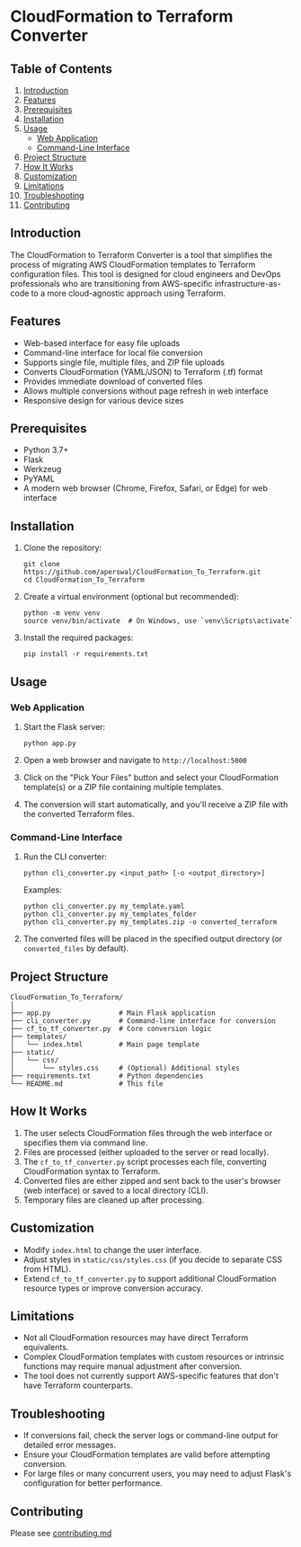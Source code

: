 # CloudFormation to Terraform Converter

## Table of Contents
1. [Introduction](#introduction)
2. [Features](#features)
3. [Prerequisites](#prerequisites)
4. [Installation](#installation)
5. [Usage](#usage)
   - [Web Application](#web-application)
   - [Command-Line Interface](#command-line-interface)
6. [Project Structure](#project-structure)
7. [How It Works](#how-it-works)
8. [Customization](#customization)
9. [Limitations](#limitations)
10. [Troubleshooting](#troubleshooting)
11. [Contributing](#contributing)

## Introduction

The CloudFormation to Terraform Converter is a tool that simplifies the process of migrating AWS CloudFormation templates to Terraform configuration files. This tool is designed for cloud engineers and DevOps professionals who are transitioning from AWS-specific infrastructure-as-code to a more cloud-agnostic approach using Terraform.

## Features

- Web-based interface for easy file uploads
- Command-line interface for local file conversion
- Supports single file, multiple files, and ZIP file uploads
- Converts CloudFormation (YAML/JSON) to Terraform (.tf) format
- Provides immediate download of converted files
- Allows multiple conversions without page refresh in web interface
- Responsive design for various device sizes

## Prerequisites

- Python 3.7+
- Flask
- Werkzeug
- PyYAML
- A modern web browser (Chrome, Firefox, Safari, or Edge) for web interface

## Installation

1. Clone the repository:
   ```
   git clone https://github.com/aperswal/CloudFormation_To_Terraform.git
   cd CloudFormation_To_Terraform
   ```

2. Create a virtual environment (optional but recommended):
   ```
   python -m venv venv
   source venv/bin/activate  # On Windows, use `venv\Scripts\activate`
   ```

3. Install the required packages:
   ```
   pip install -r requirements.txt
   ```

## Usage

### Web Application

1. Start the Flask server:
   ```
   python app.py
   ```

2. Open a web browser and navigate to `http://localhost:5000`

3. Click on the "Pick Your Files" button and select your CloudFormation template(s) or a ZIP file containing multiple templates.

4. The conversion will start automatically, and you'll receive a ZIP file with the converted Terraform files.

### Command-Line Interface

1. Run the CLI converter:
   ```
   python cli_converter.py <input_path> [-o <output_directory>]
   ```

   Examples:
   ```
   python cli_converter.py my_template.yaml
   python cli_converter.py my_templates_folder
   python cli_converter.py my_templates.zip -o converted_terraform
   ```

2. The converted files will be placed in the specified output directory (or `converted_files` by default).

## Project Structure

```
CloudFormation_To_Terraform/
│
├── app.py                 # Main Flask application
├── cli_converter.py       # Command-line interface for conversion
├── cf_to_tf_converter.py  # Core conversion logic
├── templates/
│   └── index.html         # Main page template
├── static/
│   └── css/
│       └── styles.css     # (Optional) Additional styles
├── requirements.txt       # Python dependencies
└── README.md              # This file
```

## How It Works

1. The user selects CloudFormation files through the web interface or specifies them via command line.
2. Files are processed (either uploaded to the server or read locally).
3. The `cf_to_tf_converter.py` script processes each file, converting CloudFormation syntax to Terraform.
4. Converted files are either zipped and sent back to the user's browser (web interface) or saved to a local directory (CLI).
5. Temporary files are cleaned up after processing.

## Customization

- Modify `index.html` to change the user interface.
- Adjust styles in `static/css/styles.css` (if you decide to separate CSS from HTML).
- Extend `cf_to_tf_converter.py` to support additional CloudFormation resource types or improve conversion accuracy.

## Limitations

- Not all CloudFormation resources may have direct Terraform equivalents.
- Complex CloudFormation templates with custom resources or intrinsic functions may require manual adjustment after conversion.
- The tool does not currently support AWS-specific features that don't have Terraform counterparts.

## Troubleshooting

- If conversions fail, check the server logs or command-line output for detailed error messages.
- Ensure your CloudFormation templates are valid before attempting conversion.
- For large files or many concurrent users, you may need to adjust Flask's configuration for better performance.

## Contributing

Please see [contributing.md](.github/contributing.md)